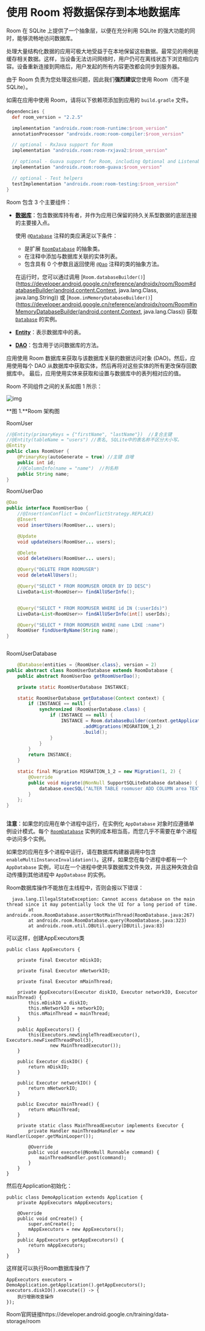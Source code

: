 # 使用 Room 将数据保存到本地数据库

Room 在 SQLite 上提供了一个抽象层，以便在充分利用 SQLite 的强大功能的同时，能够流畅地访问数据库。

处理大量结构化数据的应用可极大地受益于在本地保留这些数据。最常见的用例是缓存相关数据。这样，当设备无法访问网络时，用户仍可在离线状态下浏览相应内容。设备重新连接到网络后，用户发起的所有内容更改都会同步到服务器。

由于 Room 负责为您处理这些问题，因此我们**强烈建议**您使用 Room（而不是 SQLite）。

如需在应用中使用 Room，请将以下依赖项添加到应用的 `build.gradle` 文件。

```groovy
dependencies {
  def room_version = "2.2.5"

  implementation "androidx.room:room-runtime:$room_version"
  annotationProcessor "androidx.room:room-compiler:$room_version"

  // optional - RxJava support for Room
  implementation "androidx.room:room-rxjava2:$room_version"

  // optional - Guava support for Room, including Optional and ListenableFuture
  implementation "androidx.room:room-guava:$room_version"

  // optional - Test helpers
  testImplementation "androidx.room:room-testing:$room_version"
}
```

Room 包含 3 个主要组件：

- [**数据库**](https://developer.android.google.cn/reference/androidx/room/Database)：包含数据库持有者，并作为应用已保留的持久关系型数据的底层连接的主要接入点。

  使用 [`@Database`](https://developer.android.google.cn/reference/androidx/room/Database) 注释的类应满足以下条件：

  - 是扩展 [`RoomDatabase`](https://developer.android.google.cn/reference/androidx/room/RoomDatabase) 的抽象类。
  - 在注释中添加与数据库关联的实体列表。
  - 包含具有 0 个参数且返回使用 [`@Dao`](https://developer.android.google.cn/reference/androidx/room/Dao) 注释的类的抽象方法。

  在运行时，您可以通过调用 [`Room.databaseBuilder()`](https://developer.android.google.cn/reference/androidx/room/Room#databaseBuilder(android.content.Context, java.lang.Class, java.lang.String)) 或 [`Room.inMemoryDatabaseBuilder()`](https://developer.android.google.cn/reference/androidx/room/Room#inMemoryDatabaseBuilder(android.content.Context, java.lang.Class)) 获取 [`Database`](https://developer.android.google.cn/reference/androidx/room/Database) 的实例。

- [**Entity**](https://developer.android.google.cn/training/data-storage/room/defining-data)：表示数据库中的表。

- [**DAO**](https://developer.android.google.cn/training/data-storage/room/accessing-data)：包含用于访问数据库的方法。

应用使用 Room 数据库来获取与该数据库关联的数据访问对象 (DAO)。然后，应用使用每个 DAO 从数据库中获取实体，然后再将对这些实体的所有更改保存回数据库中。 最后，应用使用实体来获取和设置与数据库中的表列相对应的值。

Room 不同组件之间的关系如图 1 所示：

![img](https://developer.android.google.cn/images/training/data-storage/room_architecture.png)

**图 1.**Room 架构图

RoomUser

```java
//@Entity(primaryKeys = {"firstName", "lastName"})  //复合主键
//@Entity(tableName = "users") //表名, SQLite中的表名称不区分大小写。
@Entity
public class RoomUser {
    @PrimaryKey(autoGenerate = true) //主键 自增
    public int id;
    //@ColumnInfo(name = "name")  //列名称
    public String name;
}
```

RoomUserDao

```java
@Dao
public interface RoomUserDao {
    //@Insert(onConflict = OnConflictStrategy.REPLACE)
    @Insert
    void insertUsers(RoomUser... users);

    @Update
    void updateUsers(RoomUser... users);

    @Delete
    void deleteUsers(RoomUser... users);

    @Query("DELETE FROM ROOMUSER")
    void deleteAllUsers();

    @Query("SELECT * FROM ROOMUSER ORDER BY ID DESC")
    LiveData<List<RoomUser>> findAllUSerInfo();


    @Query("SELECT * FROM ROOMUSER WHERE id IN (:userIds)")
    LiveData<List<RoomUser>> findAllUSerInfo(int[] userIds);

    @Query("SELECT * FROM ROOMUSER WHERE name LIKE :name")
    RoomUser findUserByName(String name);
}
    
```

RoomUserDatabase

```java
    @Database(entities = {RoomUser.class}, version = 2)
public abstract class RoomUserDatabase extends RoomDatabase {
    public abstract RoomUserDao getRoomUserDao();

    private static RoomUserDatabase INSTANCE;

    static RoomUserDatabase getDatabase(Context context) {
        if (INSTANCE == null) {
            synchronized (RoomUserDatabase.class) {
                if (INSTANCE == null) {
                    INSTANCE = Room.databaseBuilder(context.getApplicationContext(), RoomUserDatabase.class, "room_user")
                            .addMigrations(MIGRATION_1_2)
                            .build();
                }
            }
        }
        return INSTANCE;
    }

    static final Migration MIGRATION_1_2 = new Migration(1, 2) {
        @Override
        public void migrate(@NonNull SupportSQLiteDatabase database) {
            database.execSQL("ALTER TABLE roomuser ADD COLUMN area TEXT");
        }
    };
}
    
```

**注意**：如果您的应用在单个进程中运行，在实例化 `AppDatabase` 对象时应遵循单例设计模式。每个 [`RoomDatabase`](https://developer.android.google.cn/reference/androidx/room/RoomDatabase) 实例的成本相当高，而您几乎不需要在单个进程中访问多个实例。

如果您的应用在多个进程中运行，请在数据库构建器调用中包含 `enableMultiInstanceInvalidation()`。这样，如果您在每个进程中都有一个 `AppDatabase` 实例，可以在一个进程中使共享数据库文件失效，并且这种失效会自动传播到其他进程中 `AppDatabase` 的实例。



Room数据库操作不能放在主线程中，否则会报以下错误：

```
  java.lang.IllegalStateException: Cannot access database on the main thread since it may potentially lock the UI for a long period of time.
        at androidx.room.RoomDatabase.assertNotMainThread(RoomDatabase.java:267)
        at androidx.room.RoomDatabase.query(RoomDatabase.java:323)
        at androidx.room.util.DBUtil.query(DBUtil.java:83)     
```

可以这样，创建AppExecutors类

```
public class AppExecutors {

    private final Executor mDiskIO;

    private final Executor mNetworkIO;

    private final Executor mMainThread;

    private AppExecutors(Executor diskIO, Executor networkIO, Executor mainThread) {
        this.mDiskIO = diskIO;
        this.mNetworkIO = networkIO;
        this.mMainThread = mainThread;
    }

    public AppExecutors() {
        this(Executors.newSingleThreadExecutor(), Executors.newFixedThreadPool(3),
                new MainThreadExecutor());
    }

    public Executor diskIO() {
        return mDiskIO;
    }

    public Executor networkIO() {
        return mNetworkIO;
    }

    public Executor mainThread() {
        return mMainThread;
    }

    private static class MainThreadExecutor implements Executor {
        private Handler mainThreadHandler = new Handler(Looper.getMainLooper());

        @Override
        public void execute(@NonNull Runnable command) {
            mainThreadHandler.post(command);
        }
    }
}
```

然后在Application初始化：

```
public class DemoApplication extends Application {
    private AppExecutors mAppExecutors;

    @Override
    public void onCreate() {
        super.onCreate();
        mAppExecutors = new AppExecutors();
    }
    public AppExecutors getAppExecutors() {
        return mAppExecutors;
    }
}
```

这样就可以执行Room数据库操作了

```
AppExecutors executors = DemoApplication.getApplication().getAppExecutors();
executors.diskIO().execute(() -> {
    执行增删改查操作
});
```



Room官网链接https://developer.android.google.cn/training/data-storage/room